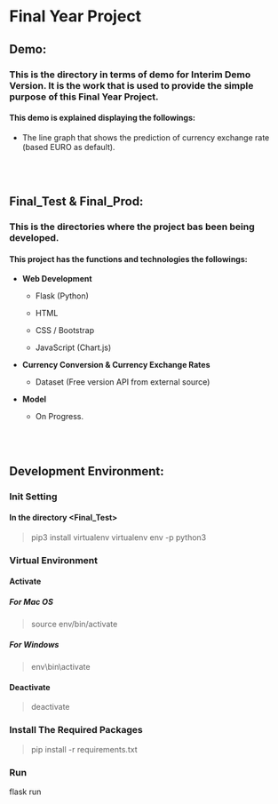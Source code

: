 # Final Year Project

## Demo:

### This is the directory in terms of demo for Interim Demo Version. It is the work that is used to provide the simple purpose of this Final Year Project. 

#### This demo is explained displaying the followings:

  - The line graph that shows the prediction of currency exchange rate (based EURO as default).

<br>
<br>


## Final_Test & Final_Prod:

### This is the directories where the project bas been being developed.

#### This project has the functions and technologies the followings:

  - <b>Web Development</b>
  
    - Flask (Python)
    
    - HTML
    
    - CSS / Bootstrap
    
    - JavaScript (Chart.js)
    
    
  - <b>Currency Conversion & Currency Exchange Rates</b>
  
    - Dataset (Free version API from external source)
    
  
  - <b>Model</b>
  
    - On Progress.
  

<br>
<br>
  
## Development Environment:

### Init Setting

#### In the directory <Final_Test>

> pip3 install virtualenv
> virtualenv env -p python3

### Virtual Environment

#### Activate

##### For Mac OS

> source env/bin/activate 

##### For Windows

> env\bin\activate

#### Deactivate

> deactivate

### Install The Required Packages

> pip install -r requirements.txt

### Run 

<addr> flask run